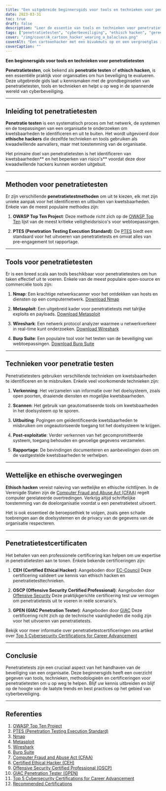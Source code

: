 ```yaml
---
title: "Een uitgebreide beginnersgids voor tools en technieken voor penetratietesten"
date: 2023-03-31
toc: true
draft: false
description: "Leer de essentie van tools en technieken voor penetratietesten, methodologieën en certificeringen om uw carrière in cyberbeveiliging een vliegende start te geven."
tags: ["penetratietesten", "cyberbeveiliging", "ethisch hacken", "gereedschap", "technieken", "beginnersgids", "Nmap", "Metasploit", "Wireshark", "Burp Suite", "OSSTMM", "PTES", "OWASP", "CEH", "OSCP", "GPEN", "veiligheidscontrole", "kwetsbaarheidsbeoordeling", "netwerkbeveiliging", "informatiebeveiliging"]
cover: "/img/cover/A_cartoon_hacker_wearing_a_balaclava.png"
coverAlt: "Een cartoonhacker met een bivakmuts op en een vergrootglas in de hand, die een computerscherm bekijkt waarop verschillende testprogramma's voor hacken te zien zijn, zoals Nmap, Metasploit, Wireshark en Burp Suite, met op de achtergrond digitale sloten als symbool voor beveiligde systemen."
coverCaption: ""
---
```


**Een beginnersgids voor tools en technieken voor penetratietesten**

**Penetratietesten**, ook bekend als **penetratie testen** of **ethisch hacken**, is een essentiële praktijk voor organisaties om hun beveiliging te evalueren. Deze uitgebreide gids laat u kennismaken met de grondbeginselen van penetratietesten, tools en technieken en helpt u op weg in de spannende wereld van cyberbeveiliging.

______

## Inleiding tot penetratietesten

**Penetratie testen** is een systematisch proces om het netwerk, de systemen en de toepassingen van een organisatie te onderzoeken om kwetsbaarheden te identificeren en uit te buiten. Het wordt uitgevoerd door **ethische hackers** die dezelfde technieken en tools gebruiken als kwaadwillende aanvallers, maar met toestemming van de organisatie.

Het primaire doel van penetratietesten is het identificeren van kwetsbaarheden** en het beperken van risico's** voordat deze door kwaadwillende hackers kunnen worden uitgebuit.

______

## Methoden voor penetratietesten

Er zijn verschillende **penetratietestmethoden** om uit te kiezen, elk met zijn unieke aanpak voor het identificeren en uitbuiten van kwetsbaarheden. Enkele van de meest populaire methodes zijn:

1. **OWASP Top Ten Project**: Deze methode richt zich op de [OWASP Top Ten](https://owasp.org/www-project-top-ten/) lijst van de meest kritieke veiligheidsrisico's voor webtoepassingen.

2. **PTES (Penetration Testing Execution Standard)**: De [PTES](http://www.pentest-standard.org/index.php/Main_Page) biedt een standaard voor het uitvoeren van penetratietests en omvat alles van pre-engagement tot rapportage.

______

## Tools voor penetratietesten

Er is een breed scala aan tools beschikbaar voor penetratietesters om hun taken effectief uit te voeren. Enkele van de meest populaire open-source en commerciële tools zijn:

1. **Nmap**: Een krachtige netwerkscanner voor het ontdekken van hosts en diensten op een computernetwerk. [Download Nmap](https://nmap.org/download.html)

2. **Metasploit**: Een uitgebreid kader voor penetratietests met talrijke exploits en payloads. [Download Metasploit](https://www.metasploit.com/download)

3. **Wireshark**: Een netwerk protocol analyzer waarmee u netwerkverkeer in real-time kunt onderzoeken. [Download Wireshark](https://www.wireshark.org/download.html)

4. **Burp Suite**: Een populaire tool voor het testen van de beveiliging van webtoepassingen. [Download Burp Suite](https://portswigger.net/burp/communitydownload)

______

## Technieken voor penetratie testen

Penetratietesters gebruiken verschillende technieken om kwetsbaarheden te identificeren en te misbruiken. Enkele veel voorkomende technieken zijn:

1. **Verkenning**: Het verzamelen van informatie over het doelsysteem, zoals open poorten, draaiende diensten en mogelijke kwetsbaarheden.

2. **Scannen**: Het gebruik van geautomatiseerde tools om kwetsbaarheden in het doelsysteem op te sporen.

3. **Uitbuiting**: Pogingen om geïdentificeerde kwetsbaarheden te misbruiken om ongeautoriseerde toegang tot het doelsysteem te krijgen.

4. **Post-exploitatie**: Verder verkennen van het gecompromitteerde systeem, toegang behouden en gevoelige gegevens verzamelen.

5. **Rapportage**: De bevindingen documenteren en aanbevelingen doen om de vastgestelde kwetsbaarheden te verhelpen.

______

## Wettelijke en ethische overwegingen

**Ethisch hacken** vereist naleving van wettelijke en ethische richtlijnen. In de Verenigde Staten zijn de [Computer Fraud and Abuse Act (CFAA)](https://en.wikipedia.org/wiki/Computer_Fraud_and_Abuse_Act) regelt computer gerelateerde overtredingen. Verkrijg altijd schriftelijke toestemming van de doelorganisatie voordat u een penetratietest uitvoert.

Het is ook essentieel de beroepsethiek te volgen, zoals geen schade toebrengen aan de doelsystemen en de privacy van de gegevens van de organisatie respecteren.

______

## Penetratietestcertificaten

Het behalen van een professionele certificering kan helpen om uw expertise in penetratietesten aan te tonen. Enkele bekende certificeringen zijn:

1. **CEH (Certified Ethical Hacker)**: Aangeboden door [EC-Council](https://www.eccouncil.org/programs/certified-ethical-hacker-ceh/) Deze certificering valideert uw kennis van ethisch hacken en penetratietesttechnieken.

2. **OSCP (Offensive Security Certified Professional)**: Aangeboden door [Offensive Security](https://www.offensive-security.com/pwk-oscp/) Deze praktijkgerichte certificering test uw vermogen om penetratietests uit te voeren in reële scenario's.

3. **GPEN (GIAC Penetration Tester)**: Aangeboden door [GIAC](https://www.giac.org/certification/penetration-tester-gpen) Deze certificering richt zich op de technische vaardigheden die nodig zijn voor het uitvoeren van penetratietests.

Bekijk voor meer informatie over penetratietestcertificeringen ons artikel over [Top 5 Cybersecurity Certifications for Career Advancement](https://simeononsecurity.com/articles/the-top-five-cybersecurity-certifications-for-career-advancement/)

______

## Conclusie

Penetratietests zijn een cruciaal aspect van het handhaven van de beveiliging van een organisatie. Deze beginnersgids heeft een overzicht gegeven van tools, technieken, methodologieën en certificeringen voor penetratietesten om u op weg te helpen. Blijf uw kennis uitbreiden en blijf op de hoogte van de laatste trends en best practices op het gebied van cyberbeveiliging.

______

## Referenties

1. [OWASP Top Ten Project](https://owasp.org/www-project-top-ten/)
2. [PTES (Penetration Testing Execution Standard)](http://www.pentest-standard.org/index.php/Main_Page)
3. [Nmap](https://nmap.org/download.html)
4. [Metasploit](https://www.metasploit.com/download)
5. [Wireshark](https://www.wireshark.org/download.html)
6. [Burp Suite](https://portswigger.net/burp/communitydownload)
7. [Computer Fraud and Abuse Act (CFAA)](https://en.wikipedia.org/wiki/Computer_Fraud_and_Abuse_Act) 
8. [Certified Ethical Hacker (CEH)](https://www.eccouncil.org/programs/certified-ethical-hacker-ceh/)
9.  [Offensive Security Certified Professional (OSCP)](https://www.offensive-security.com/pwk-oscp/)
10. [GIAC Penetration Tester (GPEN)](https://www.giac.org/certification/penetration-tester-gpen)
11. [Top 5 Cybersecurity Certifications for Career Advancement](https://simeononsecurity.com/articles/the-top-five-cybersecurity-certifications-for-career-advancement/)
12. [Recommended Certifications](https://simeononsecurity.com/recommendations/certifications/)

